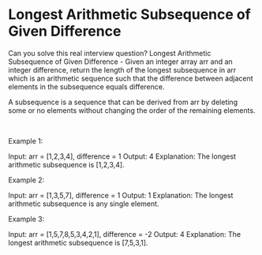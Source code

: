 # Longest Arithmetic Subsequence of Given Difference

Can you solve this real interview question? Longest Arithmetic Subsequence of Given Difference - Given an integer array arr and an integer difference, return the length of the longest subsequence in arr which is an arithmetic sequence such that the difference between adjacent elements in the subsequence equals difference.

A subsequence is a sequence that can be derived from arr by deleting some or no elements without changing the order of the remaining elements.

 

Example 1:


Input: arr = [1,2,3,4], difference = 1
Output: 4
Explanation: The longest arithmetic subsequence is [1,2,3,4].

Example 2:


Input: arr = [1,3,5,7], difference = 1
Output: 1
Explanation: The longest arithmetic subsequence is any single element.


Example 3:


Input: arr = [1,5,7,8,5,3,4,2,1], difference = -2
Output: 4
Explanation: The longest arithmetic subsequence is [7,5,3,1].